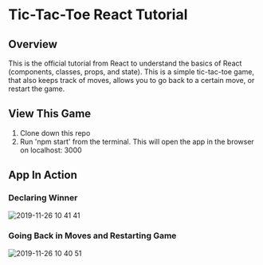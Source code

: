 # Tic-Tac-Toe React Tutorial

## Overview

This is the official tutorial from React to understand the basics of React (components, classes, props, and state). This is a simple tic-tac-toe game, that also keeps track of moves, allows you to go back to a certain move, or restart the game.

## View This Game

1. Clone down this repo
2. Run 'npm start' from the terminal. This will open the app in the browser on localhost: 3000

## App In Action
### Declaring Winner
![2019-11-26 10 41 41](https://user-images.githubusercontent.com/52764657/69658470-7d531a80-1039-11ea-9383-ca7d7788c41b.gif)

### Going Back in Moves and Restarting Game
![2019-11-26 10 40 51](https://user-images.githubusercontent.com/52764657/69658405-5d235b80-1039-11ea-964f-9aa5b59944a5.gif)
